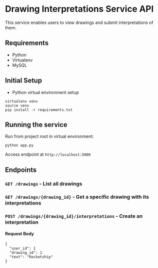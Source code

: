 # Drawing Interpretations Service API

This service enables users to view drawings and submit interpretations
    of them.

## Requirements
- Python
- Virtualenv
- MySQL

## Initial Setup
- Python virtual environment setup
```
virtualenv venv
source venv
pip install -r requirements.txt
```

## Running the service

Run from project root in virtual environment:

```
python app.py
```

Access endpoint at `http://localhost:5000`

## Endpoints

### `GET /drawings` - List all drawings

### `GET /drawings/{drawing_id}` - Get a specific drawing with its interpretations

### `POST /drawings/{drawing_id}/interpretations` - Create an interpretation
#### Request Body
```
{
  "user_id": 1
  "drawing_id": 1
  "text": "Rocketship"
}
```
